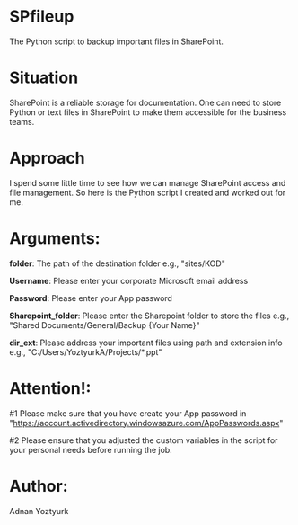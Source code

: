 # SPfileup

The Python script to backup important files in SharePoint.

# Situation

SharePoint is a reliable storage for documentation. One can need to store Python or text files in SharePoint to make them accessible for the business teams. 

# Approach

I spend some little time to see how we can manage SharePoint access and file management. So here is the Python script I created and worked out for me. 

# Arguments:
**folder**: The path of the destination folder e.g., "sites/KOD"

**Username**: Please enter your corporate Microsoft email address

**Password**: Please enter your App password

**Sharepoint_folder**: Please enter the Sharepoint folder to store the files e.g., "Shared Documents/General/Backup {Your Name}"

**dir_ext**: Please address your important files using path and extension info e.g., "C:/Users/YoztyurkA/Projects/*.ppt"

# Attention!: 
#1 Please make sure that you have create your App password in "https://account.activedirectory.windowsazure.com/AppPasswords.aspx"

#2 Please ensure that you adjusted the custom variables in the script for your personal needs before running the job.

# Author:
Adnan Yoztyurk
